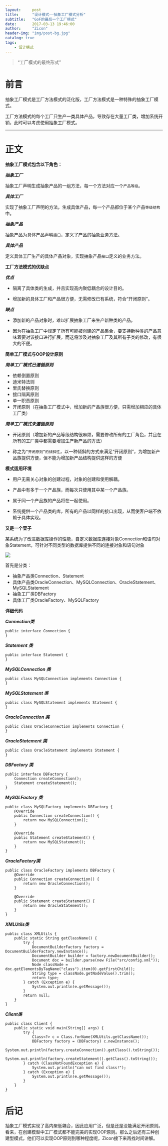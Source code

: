 ```yaml
---
layout:     post
title:      "设计模式——抽象工厂模式分析"
subtitle:   "GoF的最后一个工厂模式"
date:       2017-03-13 19:46:00
author:     "Zicon"
header-img: "img/post-bg.jpg"
catalog: true
tags:
    - 设计模式
---
```


> “工厂模式的最终形式”


# 前言

抽象工厂模式是工厂方法模式的泛化版，工厂方法模式是一种特殊的抽象工厂模式。

工厂方法模式的每个工厂只生产一类具体产品，导致存在大量工厂类，增加系统开销，此时可以考虑使用抽象工厂模式。

---

# 正文

**抽象工厂模式包含以下角色：**

***抽象工厂***

抽象工厂声明生成抽象产品的一组方法，每一个方法对应一个`产品等级`。

***具体工厂***

实现了抽象工厂声明的方法，生成具体产品，每一个产品都位于某个产品`等级结构`中。

***抽象产品***

抽象产品为具体产品声明`接口`，定义了产品的抽象业务方法。

***具体产品***

定义具体工厂生产的具体产品对象，实现抽象产品`接口`定义的业务方法。


**工厂方法模式的优缺点**

***优点***

 - 隔离了具体类的生成，并且实现高内聚低耦合的设计目的。
 
 - 增加新的具体工厂和产品很方便，无需修改已有系统，符合“开闭原则”。
 
***缺点***

 - 添加新的产品对象时，难以扩展抽象工厂来生产新种类的产品。
 
 - 因为在抽象工厂中规定了所有可能被创建的产品集合，要支持新种类的产品意味着要对该接口进行扩展，而这将涉及对抽象工厂及其所有子类的修改，有很大的不便。
 
**简单工厂模式与OOP设计原则**

***简单工厂模式已遵循原则***

 - 依赖倒置原则
 - 迪米特法则
 - 里氏替换原则
 - 接口隔离原则
 - 单一职责原则
 - 开闭原则（在抽象工厂模式中，增加新的产品族很方便，只需增加相应的具体工厂类）
 
 
***简单工厂模式未遵循原则***

 - 开闭原则（增加新的产品等级结构很麻烦，需要修改所有的工厂角色，并且在所有的工厂类中都需要增加生产新产品的方法）
 
 - 称之为`“开闭原则”的倾斜性`，以一种倾斜的方式来满足“开闭原则”，为增加新产品族提供方便，但不能为增加新产品结构提供这样的方便


**模式适用环境**

 - 用户无需关心对象的创建过程，对象的创建和使用解耦。
 
 - 产品中有多于一个产品族，而每次只使用其中某一个产品族。
 
 - 属于同一个产品族的产品将在一起使用。
 
 - 系统提供一个产品类的库，所有的产品以同样的接口出现，从而使客户端不依赖于具体实现。

**又是一个栗子**


某系统为了改进数据库操作的性能，自定义数据库连接对象Connection和语句对象Statement，可针对不同类型的数据库提供不同的连接对象和语句对象

![](https://ZZicon.github.io/ZiconBlog/img/int_post/design_mode3.png)

首先是分类：

 - 抽象产品类Connection、Statement
 - 具体产品类OracleConnection、MySQLConnection、OracleStatement、MySQLStatement
 - 抽象工厂类DBFactory
 - 具体工厂类OracleFactory、MySQLFactory


**详细代码**

***Connection类***

```
public interface Connection {
}
```

***Statement 类***

```
public interface Statement {
}
```

***MySQLConnection 类***

```
public class MySQLConnection implements Connection {
}
```

***MySQLStatement 类***

```
public class MySQLStatement implements Statement {
}
```

***OracleConnection 类***

```
public class OracleConnection implements Connection {
}
```

***OracleStatement 类***

```
public class OracleStatement implements Statement {
}
```

***DBFactory 类***

```
public interface DBFactory {
	Connection createConnection();
	Statement createStatement();
}
```

***MySQLFactory 类***

```
public class MySQLFactory implements DBFactory {
	@Override
	public Connection createConnection() {
		return new MySQLConnection();
	}
	
	@Override
	public Statement createStatement() {
		return new MySQLStatement();
	}
}
```

***OracleFactory类***

```
public class OracleFactory implements DBFactory {
	@Override
	public Connection createConnection() {
		return new OracleConnection();
	}
	
	@Override
	public Statement createStatement() {
		return new OracleStatement();
	}
}
```

***XMLUtils类***

```
public class XMLUtils {
	public static String getClassName() {
		try {
			DocumentBuilderFactory factory = DocumentBuilderFactory.newInstance();
			DocumentBuilder builder = factory.newDocumentBuilder();
			Document doc = builder.parse(new File("src/config.xml"));
			Node classNode = doc.getElementsByTagName("class").item(0).getFirstChild();
			String type = classNode.getNodeValue().trim();
			return type;
		} catch (Exception e) {
			System.out.println(e.getMessage());
		}
		return null;
	}
}
```

***Client类***

```
public class Client {
	public static void main(String[] args) {
		try {
			Class<?> c = Class.forName(XMLUtils.getClassName());
			DBFactory factory = (DBFactory) c.newInstance(); 
			System.out.println(factory.createConnection().getClass().toString());
			System.out.println(factory.createStatement().getClass().toString());
		} catch (ClassNotFoundException e) {
			System.out.println("can not find class!");
		} catch (Exception e) {
			System.out.println(e.getMessage());
		}
	}
}
```

# 后记
抽象工厂模式实现了高内聚低耦合，因此应用广泛，但是还是没能满足开闭原则。看来，在创建模型中工厂模式都不能完美的实现OOP原则。那么之后还有三种创建型模式，他们可以实现OOP原则到哪种程度呢，Zicon接下来再找时间讲解。




